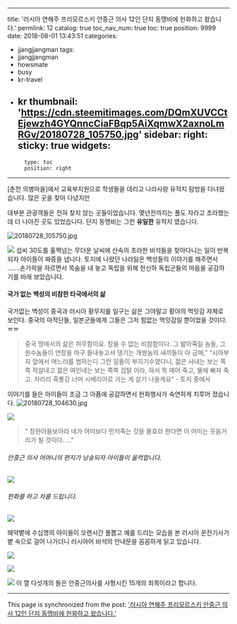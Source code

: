 
---
title: '러시아 연해주 프리모르스키 안중근 의사 12인 단지 동맹비에 헌화하고 왔습니다.'
permlink: 12
catalog: true
toc_nav_num: true
toc: true
position: 9999
date: 2018-08-01 13:43:51
categories:
- jjangjjangman
tags:
- jjangjjangman
- howsmate
- busy
- kr-travel
- kr
thumbnail: 'https://cdn.steemitimages.com/DQmXUVCCtEjewzh4GYQnncCiaFBqp5AiXqmwX2axnoLmRGv/20180728_105750.jpg'
sidebar:
    right:
        sticky: true
widgets:
    -
        type: toc
        position: right
---



[춘천 의병마을]에서 교육부지원으로 학생들을 데리고 나라사랑 유적지 탐방을 다녀왔습니다. 
많은 곳을 찾아 다녔지만

대부분 관광객들은 전혀 찾지 않는 곳들이었습니다. 
몇년전까지는 풀도 자라고 초라했는데 더 나아진 곳도 있었습니다. 
단지 동맹비는 그런 **유일한** 유적지 였습니다. 

![20180728_105750.jpg](https://cdn.steemitimages.com/DQmXUVCCtEjewzh4GYQnncCiaFBqp5AiXqmwX2axnoLmRGv/20180728_105750.jpg)

![](https://cdn.steemitimages.com/DQmdj9sF3SAXf6GLa8gZuEhVqfKF5pKd8Twx5dporduu89h/image.png)
섭씨 30도를 훌쩍넘는 무더운 날씨에 산속의 초라한 비석들을 찾아다니는 일이 반복되자 아이들이 
짜증을 냅니다.
토지에 나왔던 나라잃은 백성들의 이야기를 해주면서
.......손가락을 자르면서 목숨을 내 놓고 독립을 위해 헌신하 독립군들의 마음을 공감하기를 바래 보았습니다. 


#### 국가 없는 백성의 비참한 타국에서의 삶
국가없는 백성이 중국과 러시아 황무지를 일구는 삶은 그야말고 황야의 먹잇감 자체로 보인다. 중국의 마적단들, 일본군들에게 그들은 그저 힘없는 먹잇감일 뿐이었을 것이다. ㅠㅠ

> 중국 땅에서의 삶은 허무함이요. 참을 수 없는 비참함이다. 
그 밟아죽일 놈들, 그 원수놈들이 연장을 마구 들내놓고서 댕기는 개쌍놈의 새끼들이 아 금매," “시아부지 앞에서 며느리를 범하는디 그런 일들이 부지기수였다니, 젊은 사내는 보는 쪽쪽 작살내고 젊은 여인네는 보는 쪽쪽 겁탈 이라, 혀서 목 매어 죽고, 물에 빠져 죽고. 차라리 흑룡강 너머 시베리아로 가는 게 살기 나을게요” - 토지 중에서


이야기를 들은 아이들이 조금  그 아픔에 공감하면서 헌화행사가 숙연하게 치루어 졌습니다. 
![20180728_104630.jpg](https://cdn.steemitimages.com/DQmTS1Z3QKbDuznFPUzsS3oYaouynWg21tGGs5ThpK9guXZ/20180728_104630.jpg)

![](https://cdn.steemitimages.com/DQmWcxjq7ASspzK284GzLk81C7wi43ac8UT4wAFmCV51egd/image.png)


> " 장한아들보아라
네가 어미보다 먼저죽는 것을 불효라 한다면 이 어미는 웃음거리가 될 것이다. ..."

###### 안중근 의사 어머니의 편지가 낭송되자 아이들이 울컥합니다.

![](https://cdn.steemitimages.com/DQmYHpc65i9neyb44Msd7rbsUuTx1MQBV8njvT89C14Rain/image.png)

###### 헌화를 하고 차를 드립니다.
![](https://cdn.steemitimages.com/DQmUHznHa3FfcTNEFzJN5T38SEmjgggFCNquiPAwf8C6PrX/image.png)

뙈약볕에 수십명의 아이들이 오랜시간 풀뽑고 예를 드리는 모습을 본
러시아 운전기사가 볕 속으로 걸어 나가더니 러시아어 비석의 안내문을 꼼꼼하게 읽고 있습니다.
 
![](https://cdn.steemitimages.com/DQmVvmDaqQXR5jfL3YTBS1Bbs2F4qCkVvUeEbMJU72A51zc/image.png)

![](https://cdn.steemitimages.com/DQmboYN27Ze3fdDVhj5wYnBHaGpjd9MWdu111gAsQgrENHp/image.png)


![](https://cdn.steemitimages.com/DQmSqRwNCNsNoXyHx7bypgKQB2o5WiokDtEhgRak4wrBSxV/image.png)
이 열 다섯개의 돌은 안중근의사를 사형시킨 15개의 죄목이라고 합니다.



- - -

This page is synchronized from the post: ['러시아 연해주 프리모르스키 안중근 의사 12인 단지 동맹비에 헌화하고 왔습니다.'](https://steemit.com/@raah/12)
